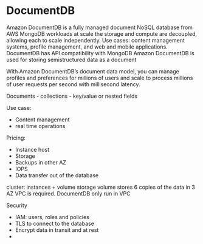 
# DocumentDB

Amazon DocumentDB is a fully managed document NoSQL database from AWS
MongoDB workloads at scale
the storage and compute are decoupled, allowing each to scale independently.
Use cases: content management systems, profile management, and web and mobile applications.
DocumentDB has API compatibility with MongoDB
Amazon DocumentDB is used for storing semistructured data as a document

With Amazon DocumentDB’s document data model, you can manage profiles and preferences for millions of users and scale to process millions of user requests per second with millisecond latency.

Documents - collections - key/value or nested fields

Use case:
- Content management
- real time operations

Pricing:
- Instance host
- Storage
- Backups in other AZ
- IOPS
- Data transfer out of the database

cluster: instances + volume storage
volume stores 6 copies of the data in 3 AZ
VPC is required.  DocumentDB only run in VPC

Security
- IAM: users, roles and policies
- TLS to connect to the database
- Encrypt data in transit and at rest
- 